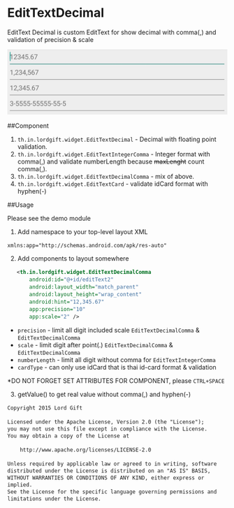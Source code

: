 # EditTextDecimal

EditText Decimal is custom EditText for show decimal with comma(,) and validation of precision & scale

![Screenshot](https://github.com/lordgift/EditTextDecimal/blob/master/Screenshot.jpg)

##Component
1. `th.in.lordgift.widget.EditTextDecimal` - Decimal with floating point validation.
2. `th.in.lordgift.widget.EditTextIntegerComma` - Integer format with comma(,) and validate numberLength because ~~maxLenght~~ count comma(,).
3. `th.in.lordgift.widget.EditTextDecimalComma` - mix of above.
4. `th.in.lordgift.widget.EditTextCard` - validate idCard format with hyphen(-)

##Usage

Please see the demo module

1. Add namespace to your top-level layout XML
 ```xml
 xmlns:app="http://schemas.android.com/apk/res-auto"
 ```

2. Add components to layout somewhere
 ```xml
    <th.in.lordgift.widget.EditTextDecimalComma
        android:id="@+id/editText2"
        android:layout_width="match_parent"
        android:layout_height="wrap_content"
        android:hint="12,345.67"
        app:precision="10"
        app:scale="2" />
 ```

 * `precision` - limit all digit included scale `EditTextDecimalComma` & `EditTextDecimalComma`
 * `scale` - limit digit after point(.) `EditTextDecimalComma` & `EditTextDecimalComma`
 * `numberLength` - limit all digit without comma for `EditTextIntegerComma`
 * `cardType` - can only use idCard that is thai id-card format & validation

 *DO NOT FORGET SET ATTRIBUTES FOR COMPONENT, please `CTRL+SPACE`

3. getValue() to get real value without comma(,) and hyphen(-)


```
Copyright 2015 Lord Gift

Licensed under the Apache License, Version 2.0 (the "License");
you may not use this file except in compliance with the License.
You may obtain a copy of the License at

    http://www.apache.org/licenses/LICENSE-2.0

Unless required by applicable law or agreed to in writing, software
distributed under the License is distributed on an "AS IS" BASIS,
WITHOUT WARRANTIES OR CONDITIONS OF ANY KIND, either express or implied.
See the License for the specific language governing permissions and
limitations under the License.
```